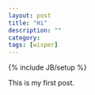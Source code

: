 ```yaml
---
layout: post
title: "Hi"
description: ""
category: 
tags: [wisper]
---
```

{% include JB/setup %}

This is my first post.
